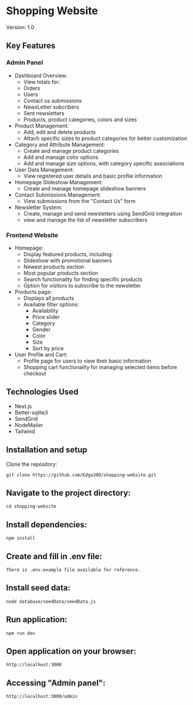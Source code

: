 # Shopping Website

Version: 1.0

## Key Features

### Admin Panel

- Dashboard Overview:
  - View totals for:
  - Orders
  - Users
  - Contact us submissions
  - NewsLetter subcribers
  - Sent newsletters
  - Products, product categories, colors and sizes
- Product Management:
  - Add, edit and delete products
  - Attach specific sizes to product categories for better customization
- Category and Attribute Management:
  - Create and manage product categories
  - Add and manage color options
  - Add and manage size options, with category specific associations
- User Data Management:
  - View registered user details and basic profile information
- Homepage Slideshow Management:
  - Create and manage homepage slideshow banners
- Contact Submissions Management:
  - View submissions from the "Contact Us" form
- Newsletter System:
  - Create, manage and send newsletters using SendGrid integration
  - view and manage the list of newsletter subscribers

### Frontend Website

- Homepage:
  - Display featured products, including:
  - Slideshow with promotional banners
  - Newest products section
  - Most popular products section
  - Search functionality for finding specific products
  - Option for visitors to subscribe to the newsletter
- Products page:
  - Displays all products
  - Available filter options:
    - Availability
    - Price slider
    - Category
    - Gender
    - Color
    - Size
    - Sort by price
- User Profile and Cart:
  - Profile page for users to view their basic information
  - Shopping cart functionality for managing selected items before checkout

## Technologies Used

- Next.js
- Better-sqlite3
- SendGrid
- NodeMailer
- Tailwind

## Installation and setup

Clone the repository:

```
git clone https://github.com/Edga380/shopping-website.git
```

## Navigate to the project directory:

```
cd shopping-website
```

## Install dependencies:

```
npm install
```

## Create and fill in .env file:

```
There is .env.example file available for reference.
```

## Install seed data:

```
node database/seedData/seedData.js
```

## Run application:

```
npm run dev
```

## Open application on your browser:

```
http://localhost:3000
```

## Accessing "Admin panel":

```
http://localhost:3000/admin
```

